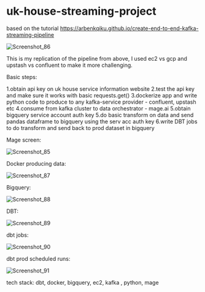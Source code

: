 # uk-house-streaming-project

based on the tutorial https://arbenkqiku.github.io/create-end-to-end-kafka-streaming-pipeline


![Screenshot_86](https://github.com/user-attachments/assets/e2376caf-95da-4227-816e-5d129e836a01)


This is my replication of the pipeline from above, I used ec2 vs gcp and upstash vs confluent to make it more challenging.

Basic steps:

1.obtain api key on uk house service information website
2.test the api key and make sure it works with basic requests.get()
3.dockerize app and  write python code to produce to any kafka-service provider - confluent, upstash etc
4.consume from kafka cluster to data orchestrator - mage.ai
5.obtain bigquery service account auth key
5.do basic transform on data and send pandas dataframe to bigquery using the serv acc auth key
6.write DBT jobs to do transform and send back to prod dataset in bigquery

Mage screen:

![Screenshot_85](https://github.com/user-attachments/assets/61a7782c-2cbb-498d-a4bb-35a40bd134d7)


Docker producing data:

![Screenshot_87](https://github.com/user-attachments/assets/3328ca67-396f-416a-ad3b-793e86ec5bcc)


Bigquery:

![Screenshot_88](https://github.com/user-attachments/assets/b305e999-64ad-4f83-8f83-d8c42fab71c8)


DBT:

![Screenshot_89](https://github.com/user-attachments/assets/4155dc5f-dd25-432f-a78d-8d388e38289f)


dbt jobs:

![Screenshot_90](https://github.com/user-attachments/assets/4d28a508-be08-45f8-9525-b707cf0225be)

dbt prod scheduled runs:

![Screenshot_91](https://github.com/user-attachments/assets/ea313416-f7b7-4c7d-9e0f-52b912b7f88f)


tech stack: dbt, docker, bigquery, ec2, kafka , python, mage
